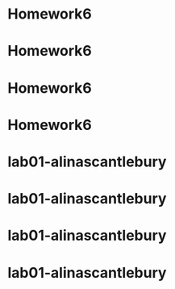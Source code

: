 # Homework6
# Homework6
# Homework6
# Homework6
# lab01-alinascantlebury
# lab01-alinascantlebury
# lab01-alinascantlebury
# lab01-alinascantlebury
